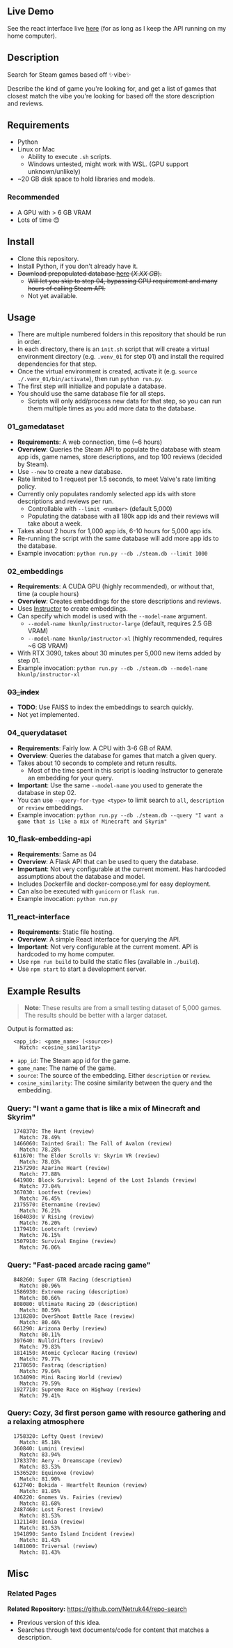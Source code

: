 
## Live Demo
See the react interface live [here](https://netrukpub.z5.web.core.windows.net/steamvibes/build/index.html) (for as long as I keep the API running on my home computer).

## Description
Search for Steam games based off ✨vibe✨

Describe the kind of game you're looking for, and get a list of games that closest match the vibe you're looking for based off the store description and reviews.

## Requirements
- Python
- Linux or Mac
    - Ability to execute `.sh` scripts.
    - Windows untested, might work with WSL. (GPU support unknown/unlikely)
- ~20 GB disk space to hold libraries and models.
    
### Recommended
- A GPU with > 6 GB VRAM
- Lots of time 😊

## Install
- Clone this repository.
- Install Python, if you don't already have it.
- ~~Download prepopulated database [here](#) (*X.XX GB*).~~
    - ~~Will let you skip to step 04, bypassing GPU requirement and many hours of calling Steam API.~~
    - Not yet available.

## Usage
- There are multiple numbered folders in this repository that should be run in order.
- In each directory, there is an `init.sh` script that will create a virtual environment directory (e.g. `.venv_01` for step 01) and install the required dependencies for that step.
- Once the virtual environment is created, activate it (e.g. `source ./.venv_01/bin/activate`), then run `python run.py`.
- The first step will initialize and populate a database.
- You should use the same database file for all steps.
    - Scripts will only add/process new data for that step, so you can run them multiple times as you add more data to the database.

### 01_gamedataset
- **Requirements**: A web connection, time (~6 hours)
- **Overview**: Queries the Steam API to populate the database with steam app ids, game names, store descriptions, and top 100 reviews (decided by Steam).
- Use `--new` to create a new database.
- Rate limited to 1 request per 1.5 seconds, to meet Valve's rate limiting policy.
- Currently only populates randomly selected app ids with store descriptions and reviews per run.
    - Controllable with `--limit <number>` (default 5,000)
    - Populating the database with all 180k app ids and their reviews will take about a week.
- Takes about 2 hours for 1,000 app ids, 6-10 hours for 5,000 app ids.
- Re-running the script with the same database will add more app ids to the database.
- Example invocation: `python run.py --db ./steam.db --limit 1000`

### 02_embeddings
- **Requirements**: A CUDA GPU (highly recommended), or without that, time (a couple hours)
- **Overview**: Creates embeddings for the store descriptions and reviews.
- Uses [Instructor](https://huggingface.co/hkunlp/instructor-large) to create embeddings.
- Can specify which model is used with the `--model-name` argument.
    - `--model-name hkunlp/instructor-large` (default, requires 2.5 GB VRAM)
    - `--model-name hkunlp/instructor-xl` (highly recommended, requires ~6 GB VRAM)
- With RTX 3090, takes about 30 minutes per 5,000 new items added by step 01.
- Example invocation: `python run.py --db ./steam.db --model-name hkunlp/instructor-xl`

### ~~03_index~~
- **TODO**: Use FAISS to index the embeddings to search quickly.
- Not yet implemented.

### 04_querydataset
- **Requirements**: Fairly low. A CPU with 3-6 GB of RAM.
- **Overview**: Queries the database for games that match a given query.
- Takes about 10 seconds to complete and return results.
    - Most of the time spent in this script is loading Instructor to generate an embedding for your query.
- **Important**: Use the same `--model-name` you used to generate the database in step 02.
- You can use `--query-for-type <type>` to limit search to `all`, `description` or `review` embeddings.
- Example invocation: `python run.py --db ./steam.db --query "I want a game that is like a mix of Minecraft and Skyrim"`

### 10_flask-embedding-api
- **Requirements**:  Same as 04
- **Overview**: A Flask API that can be used to query the database.
- **Important**: Not very configurable at the current moment. Has hardcoded assumptions about the database and model.
- Includes Dockerfile and docker-compose.yml for easy deployment.
- Can also be executed with `gunicorn` or `flask run`.
- Example invocation: `python run.py`

### 11_react-interface
- **Requirements**: Static file hosting.
- **Overview**: A simple React interface for querying the API.
- **Important**: Not very configurable at the current moment. API is hardcoded to my home computer.
- Use `npm run build` to build the static files (available in `./build`).
- Use `npm start` to start a development server.

## Example Results

> **Note**: These results are from a small testing dataset of 5,000 games. The results should be better with a larger dataset.

Output is formatted as:
```
  <app_id>: <game_name> (<source>)
    Match: <cosine_similarity>
```
- `app_id`: The Steam app id for the game.
- `game_name`: The name of the game.
- `source`: The source of the embedding. Either `description` or `review`.
- `cosine_similarity`: The cosine similarity between the query and the embedding.

### Query: "I want a game that is like a mix of Minecraft and Skyrim"
```
  1748370: The Hunt (review)
    Match: 78.49%
  1466060: Tainted Grail: The Fall of Avalon (review)
    Match: 78.28%
  611670: The Elder Scrolls V: Skyrim VR (review)
    Match: 78.03%
  2157290: Azarine Heart (review)
    Match: 77.88%
  641980: Block Survival: Legend of the Lost Islands (review)
    Match: 77.04%
  367030: Lootfest (review)
    Match: 76.45%
  2175570: Eternamine (review)
    Match: 76.21%
  1604030: V Rising (review)
    Match: 76.20%
  1179410: Lootcraft (review)
    Match: 76.15%
  1507910: Survival Engine (review)
    Match: 76.06%
```

### Query: "Fast-paced arcade racing game"
```
  848260: Super GTR Racing (description)
    Match: 80.96%
  1586930: Extreme racing (description)
    Match: 80.66%
  808080: Ultimate Racing 2D (description)
    Match: 80.59%
  1318280: OverShoot Battle Race (review)
    Match: 80.46%
  661290: Arizona Derby (review)
    Match: 80.11%
  397640: Nulldrifters (review)
    Match: 79.83%
  1814150: Atomic Cyclecar Racing (review)
    Match: 79.77%
  2178650: Fastraq (description)
    Match: 79.64%
  1634090: Mini Racing World (review)
    Match: 79.59%
  1927710: Supreme Race on Highway (review)
    Match: 79.41%
```

### Query: Cozy, 3d first person game with resource gathering and a relaxing atmosphere
```
  1758320: Lofty Quest (review)
    Match: 85.18%
  360840: Lumini (review)
    Match: 83.94%
  1783370: Aery - Dreamscape (review)
    Match: 83.53%
  1536520: Equinoxe (review)
    Match: 81.90%
  612740: Bokida - Heartfelt Reunion (review)
    Match: 81.85%
  406220: Gnomes Vs. Fairies (review)
    Match: 81.68%
  2487460: Lost Forest (review)
    Match: 81.53%
  1121140: Ionia (review)
    Match: 81.53%
  1941890: Santo Island Incident (review)
    Match: 81.43%
  1481000: Triversal (review)
    Match: 81.43%
```

## Misc
### Related Pages

**Related Repository:** https://github.com/Netruk44/repo-search
- Previous version of this idea.
- Searches through text documents/code for content that matches a description.